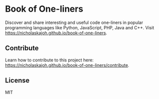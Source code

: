 # Book of One-liners
Discover and share interesting and useful code one-liners in popular programming languages like Python, JavaScript, PHP, Java and C++. Visit https://nicholaskajoh.github.io/book-of-one-liners.

## Contribute
Learn how to contribute to this project here: https://nicholaskajoh.github.io/book-of-one-liners/contribute.

## License
MIT
